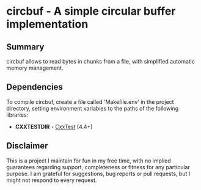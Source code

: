 # circbuf - A simple circular buffer implementation

## Summary
circbuf allows to read bytes in chunks from a file, with simplified automatic memory management. 

## Dependencies
To compile circbuf, create a file called 'Makefile.env' in the project directory, setting environment variables to the paths of the following libraries:

* **CXXTESTDIR** - [CxxTest](http://cxxtest.com/) (4.4+)

## Disclaimer
This is a project I maintain for fun in my free time, with no implied guarantees regarding support, completeness or fitness for any particular purpose. I am grateful for suggestions, bug reports or pull requests, but I might not respond to every request. 


